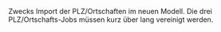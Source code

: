 Zwecks Import der PLZ/Ortschaften im neuen Modell. Die drei PLZ/Ortschafts-Jobs müssen kurz über lang vereinigt werden.